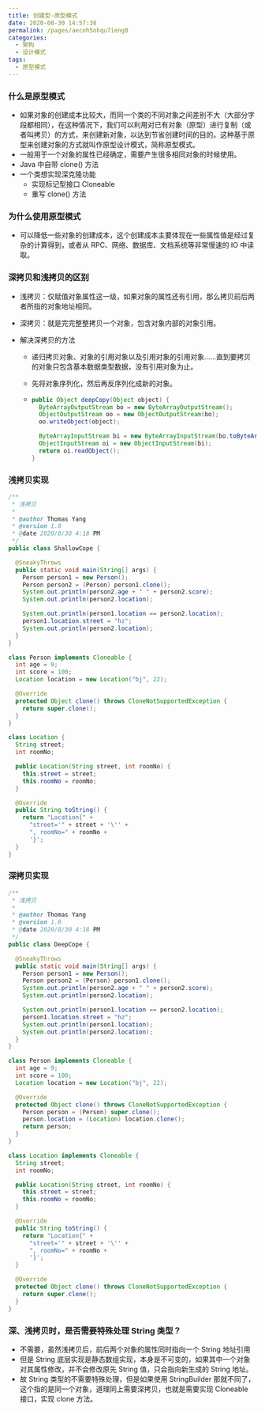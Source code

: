 ```yaml
---
title: 创建型-原型模式
date: 2020-08-30 14:57:38
permalink: /pages/aecoh5ohqu7ieng0
categories: 
  - 架构
  - 设计模式
tags: 
  - 原型模式
---
```


### 什么是原型模式

- 如果对象的创建成本比较大，而同一个类的不同对象之间差别不大（大部分字段都相同），在这种情况下，我们可以利用对已有对象（原型）进行复制（或者叫拷贝）的方式，来创建新对象，以达到节省创建时间的目的。这种基于原型来创建对象的方式就叫作原型设计模式，简称原型模式。
- 一般用于一个对象的属性已经确定，需要产生很多相同对象的时候使用。
- Java 中自带 clone() 方法
- 一个类想实现深克隆功能
  - 实现标记型接口 Cloneable
  - 重写 clone() 方法



### 为什么使用原型模式

- 可以降低一些对象的创建成本，这个创建成本主要体现在一些属性值是经过复杂的计算得到，或者从 RPC、网络、数据库、文档系统等非常慢速的 IO 中读取。



### 深拷贝和浅拷贝的区别

- 浅拷贝：仅赋值对象属性这一级，如果对象的属性还有引用，那么拷贝前后两者所指的对象地址相同。

- 深拷贝：就是完完整整拷贝一个对象，包含对象内部的对象引用。

- 解决深拷贝的方法

  - 递归拷贝对象、对象的引用对象以及引用对象的引用对象……直到要拷贝的对象只包含基本数据类型数据，没有引用对象为止。

  - 先将对象序列化，然后再反序列化成新的对象。

  - ```java
    public Object deepCopy(Object object) { 
      ByteArrayOutputStream bo = new ByteArrayOutputStream(); 
      ObjectOutputStream oo = new ObjectOutputStream(bo); 
      oo.writeObject(object); 
    
      ByteArrayInputStream bi = new ByteArrayInputStream(bo.toByteArray()); 
      ObjectInputStream oi = new ObjectInputStream(bi); 
      return oi.readObject();
    }
    ```



### 浅拷贝实现

```java
/**
 * 浅拷贝
 *
 * @author Thomas Yang
 * @version 1.0
 * @date 2020/8/30 4:18 PM
 */
public class ShallowCope {

  @SneakyThrows
  public static void main(String[] args) {
    Person person1 = new Person();
    Person person2 = (Person) person1.clone();
    System.out.println(person2.age + " " + person2.score);
    System.out.println(person2.location);

    System.out.println(person1.location == person2.location);
    person1.location.street = "hz";
    System.out.println(person2.location);
  }
}

class Person implements Cloneable {
  int age = 9;
  int score = 100;
  Location location = new Location("bj", 22);

  @Override
  protected Object clone() throws CloneNotSupportedException {
    return super.clone();
  }
}

class Location {
  String street;
  int roomNo;

  public Location(String street, int roomNo) {
    this.street = street;
    this.roomNo = roomNo;
  }

  @Override
  public String toString() {
    return "Location{" +
      "street='" + street + '\'' +
      ", roomNo=" + roomNo +
      '}';
  }
}
```



### 深拷贝实现

```java
/**
 * 浅拷贝
 *
 * @author Thomas Yang
 * @version 1.0
 * @date 2020/8/30 4:18 PM
 */
public class DeepCope {

  @SneakyThrows
  public static void main(String[] args) {
    Person person1 = new Person();
    Person person2 = (Person) person1.clone();
    System.out.println(person2.age + " " + person2.score);
    System.out.println(person2.location);

    System.out.println(person1.location == person2.location);
    person1.location.street = "hz";
    System.out.println(person1.location);
    System.out.println(person2.location);
  }
}

class Person implements Cloneable {
  int age = 9;
  int score = 100;
  Location location = new Location("bj", 22);

  @Override
  protected Object clone() throws CloneNotSupportedException {
    Person person = (Person) super.clone();
    person.location = (Location) location.clone();
    return person;
  }
}

class Location implements Cloneable {
  String street;
  int roomNo;

  public Location(String street, int roomNo) {
    this.street = street;
    this.roomNo = roomNo;
  }

  @Override
  public String toString() {
    return "Location{" +
      "street='" + street + '\'' +
      ", roomNo=" + roomNo +
      '}';
  }

  @Override
  protected Object clone() throws CloneNotSupportedException {
    return super.clone();
  }
}
```



### 深、浅拷贝时，是否需要特殊处理 String 类型？

- 不需要，虽然浅拷贝后，前后两个对象的属性同时指向一个 String 地址引用
- 但是 String 底层实现是静态数组实现，本身是不可变的，如果其中一个对象对其属性修改，并不会修改原先 String 值，只会指向新生成的  String 地址。
- 故 String 类型的不需要特殊处理，但是如果使用 StringBuilder 那就不同了，这个指的是同一个对象，道理同上需要深拷贝，也就是需要实现 Cloneable 接口，实现 clone 方法。